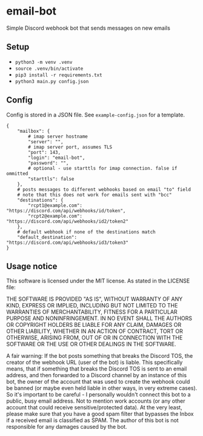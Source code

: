 # email-bot

Simple Discord webhook bot that sends messages on new emails 

## Setup

* `python3 -m venv .venv`
* `source .venv/bin/activate`
* `pip3 install -r requirements.txt`
* `python3 main.py config.json`

## Config

Config is stored in a JSON file. See `example-config.json` for a template.

```
{
    "mailbox": {
        # imap server hostname
        "server": "",
        # imap server port, assumes TLS
        "port": 143,
        "login": "email-bot",
        "password": "",
        # optional - use starttls for imap connection. false if ommitted
        "starttls": false
    },
    # posts messages to different webhooks based on email "to" field
    # note that this does not work for emails sent with "bcc"
    "destinations": {
        "rcpt1@example.com": "https://discord.com/api/webhooks/id/token",
        "rcpt2@example.com": "https://discord.com/api/webhooks/id2/token2"
    },
    # default webhook if none of the destinations match
    "default_destination": "https://discord.com/api/webhooks/id3/token3"
}
```

## Usage notice

This software is licensed under the MIT license. As stated in the LICENSE file:

THE SOFTWARE IS PROVIDED "AS IS", WITHOUT WARRANTY OF ANY KIND, EXPRESS OR
IMPLIED, INCLUDING BUT NOT LIMITED TO THE WARRANTIES OF MERCHANTABILITY,
FITNESS FOR A PARTICULAR PURPOSE AND NONINFRINGEMENT. IN NO EVENT SHALL THE
AUTHORS OR COPYRIGHT HOLDERS BE LIABLE FOR ANY CLAIM, DAMAGES OR OTHER
LIABILITY, WHETHER IN AN ACTION OF CONTRACT, TORT OR OTHERWISE, ARISING FROM,
OUT OF OR IN CONNECTION WITH THE SOFTWARE OR THE USE OR OTHER DEALINGS IN THE
SOFTWARE.

A fair warning: If the bot posts something that breaks the Discord TOS, the creator of the webhook URL (user of the bot) is liable. This specifically means, that if something that breaks the Discord TOS is sent to an email address, and then forwarded to a Discord channel by an instance of this bot, the owner of the account that was used to create the webhook could be banned (or maybe even held liable in other ways, in very extreme cases). So it's important to be careful - I personally wouldn't connect this bot to a public, busy email address. Not to mention work accounts (or any other account that could receive sensitive/protected data). At the very least, please make sure that you have a good spam filter that bypasses the Inbox if a received email is classified as SPAM.
The author of this bot is not responsible for any damages caused by the bot.

